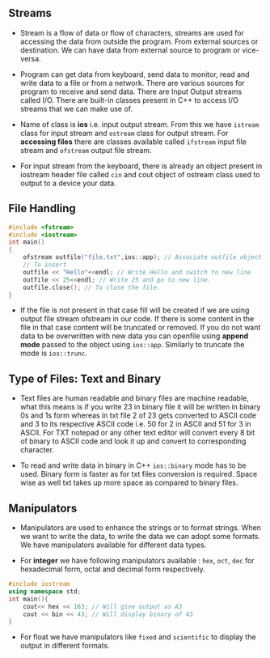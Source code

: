 ## Streams

- Stream is a flow of data or flow of characters, streams are used for accessing the data from outside the program. From external sources or destination. We can have data from external source to program or vice-versa.

- Program can get data from keyboard, send data to monitor, read and write data to a file or from a network. There are various sources for program to receive and send data. There are Input Output streams called I/O. There are built-in classes present in C++ to access I/O streams that we can make use of. 

- Name of class is **ios** i.e. input output stream. From this we have `istream` class for input stream and `ostream` class for output stream. For **accessing files** there are classes available called `ifstream` input file stream and `ofstream` output file stream.

- For input stream from the keyboard, there is already an object present in iostream header file called `cin` and cout object of ostream class used to output to a device your data.

## File Handling

```cpp
#include <fstream>
#include <iostream>
int main()
{
    ofstream outfile("file.txt",ios::app); // Associate outfile object with the file passed to it. What we write to outfile object gets associated with the file.    
    // To insert
    outfile << "Hello"<<endl; // Write Hello and switch to new line
    outfile << 25<<endl; // Write 25 and go to new line.
    outfile.close(); // To close the file.
}
```

- If the file is not present in that case fill will be created if we are using output file stream ofstream in our code. If there is some content in the file in that case content will be truncated or removed. If you do not want data to be overwritten with new data you can openfile using **append mode** passed to the object using `ios::app`. Similarly to truncate the mode is `ios::trunc`.

## Type of Files: Text and Binary

- Text files are human readable and binary files are machine readable, what this means is if you write 23 in binary file it will be written in binary 0s and 1s form whereas in txt file 2 of 23 gets converted to ASCII code and 3 to its respective ASCII code i.e. 50 for 2 in ASCII and 51 for 3 in ASCII. For TXT notepad or any other text editor will convert every 8 bit of binary to ASCII code and look it up and convert to corresponding character. 

- To read and write data in binary in C++ `ios::binary` mode has to be used. Binary form is faster as for txt files conversion is required. Space wise as well txt takes up more space as compared to binary files.

## Manipulators

- Manipulators are used to enhance the strings or to format strings. When we want to write the data, to write the data we can adopt some formats. We have manipulators available for different data types.

- For **integer** we have following manipulators available : `hex`, `oct`, `dec` for hexadecimal form, octal and decimal form respectively.

```cpp
#include iostream
using namespace std;
int main(){
    cout<< hex << 163; // Will give output as A3
    cout << bin << 43; // Will display binary of 43
}
```

- For float we have manipulators like  `fixed` and `scientific` to display the output in different formats.
